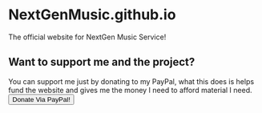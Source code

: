 # NextGenMusic.github.io
The official website for NextGen Music Service!

Want to support me and the project?
-------
You can support me just by donating to my PayPal, what this does is helps fund the website and gives me the money I need to afford material I need. 
<a href="https://paypal.me/xfinitywebdev"><button>Donate Via PayPal!</button></a>
